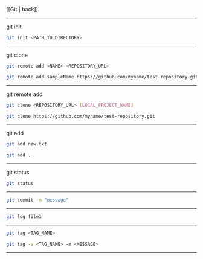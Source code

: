 [[Git | back]]

---
git init

```bash
git init <PATHـTOـDIRECTORY>
```

---

git clone

```bash
git remote add <NAME> <REPOSITORY_URL>

git remote add sampleName https://github.com/myname/test-repository.git
```

---

git remote add

```bash
git clone <REPOSITORY_URL> [LOCAL_PROJECT_NAME]

git clone https://github.com/myname/test-repository.git
```

---

git add

```bash
git add new.txt

git add .
```

---

git status

```bash
git status
```

---

```bash
git commit -m "message"
```



---

```bash
git log file1
```

---

```bash
git tag <TAG_NAME>

git tag -a <TAG_NAME> -m <MESSAGE>
```

---
